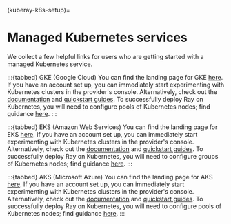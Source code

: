 (kuberay-k8s-setup)=

# Managed Kubernetes services

We collect a few helpful links for users who are getting started with a managed Kubernetes service.

:::{tabbed} GKE (Google Cloud)
You can find the landing page for GKE [here](https://cloud.google.com/kubernetes-engine).
If you have an account set up, you can immediately start experimenting with Kubernetes clusters in the provider's console.
Alternatively, check out the [documentation](https://cloud.google.com/kubernetes-engine/docs/) and
[quickstart guides](https://cloud.google.com/kubernetes-engine/docs/deploy-app-cluster). To successfully deploy Ray on Kubernetes,
you will need to configure pools of Kubernetes nodes;
find guidance [here](https://cloud.google.com/kubernetes-engine/docs/concepts/node-pools).
:::

:::{tabbed} EKS (Amazon Web Services)
You can find the landing page for EKS [here](https://aws.amazon.com/eks/).
If you have an account set up, you can immediately start experimenting with Kubernetes clusters in the provider's console.
Alternatively, check out the [documentation](https://docs.aws.amazon.com/eks/latest/userguide/) and
[quickstart guides](https://docs.aws.amazon.com/eks/latest/userguide/getting-started.html). To successfully deploy Ray on Kubernetes,
you will need to configure groups of Kubernetes nodes;
find guidance [here](https://docs.aws.amazon.com/eks/latest/userguide/managed-node-groups.html).
:::

:::{tabbed} AKS (Microsoft Azure)
You can find the landing page for AKS [here](https://azure.microsoft.com/en-us/services/kubernetes-service/).
If you have an account set up, you can immediately start experimenting with Kubernetes clusters in the provider's console.
Alternatively, check out the [documentation](https://docs.microsoft.com/en-us/azure/aks/) and
[quickstart guides](https://docs.microsoft.com/en-us/azure/aks/learn/quick-kubernetes-deploy-portal?tabs=azure-cli). To successfully deploy Ray on Kubernetes,
you will need to configure pools of Kubernetes nodes;
find guidance [here](https://docs.microsoft.com/en-us/azure/aks/use-multiple-node-pools).
:::
